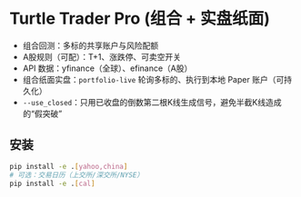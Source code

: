 # Turtle Trader Pro (组合 + 实盘纸面)

- 组合回测：多标的共享账户与风险配额  
- A股规则（可配）：T+1、涨跌停、可卖空开关  
- API 数据：yfinance（全球）、efinance（A股）  
- 组合纸面实盘：`portfolio-live` 轮询多标的、执行到本地 Paper 账户（可持久化）  
- `--use_closed`：只用已收盘的倒数第二根K线生成信号，避免半截K线造成的“假突破”

## 安装
```bash
pip install -e .[yahoo,china]
# 可选：交易日历（上交所/深交所/NYSE）
pip install -e .[cal]







